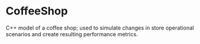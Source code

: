 # CoffeeShop
C++ model of a coffee shop; used to simulate changes in store operational scenarios and create resulting performance metrics.

